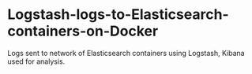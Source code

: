 # Logstash-logs-to-Elasticsearch-containers-on-Docker
Logs sent to network of Elasticsearch containers using Logstash, Kibana used for analysis.
